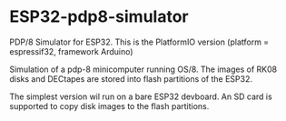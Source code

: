 # ESP32-pdp8-simulator
PDP/8 Simulator for ESP32.  This is the PlatformIO version (platform = espressif32, framework Arduino)

Simulation of a pdp-8 minicomputer running OS/8.
The images of RK08 disks and DECtapes are stored into flash partitions of the ESP32.

The simplest version wil run on a bare ESP32 devboard.  An SD card is supported to copy disk images to the flash partitions.
